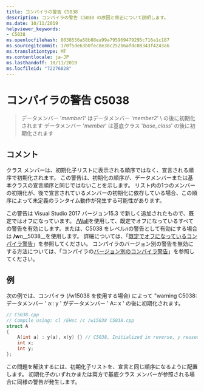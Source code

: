 ```yaml
---
title: コンパイラの警告 C5038
description: コンパイラの警告 C5038 の原因と修正について説明します。
ms.date: 10/11/2019
helpviewer_keywords:
- C5038
ms.openlocfilehash: 8038556a58b88ea99a795969479295c716a1c187
ms.sourcegitcommit: 170f5de63b0fec8e38c252b6afdc08343f4243a6
ms.translationtype: MT
ms.contentlocale: ja-JP
ms.lasthandoff: 10/11/2019
ms.locfileid: "72276828"
---
```

# <a name="compiler-warning-c5038"></a>コンパイラの警告 C5038

> データメンバー '*member1*' はデータメンバー '*member2*' \ の後に初期化されます
> データメンバー '*member*' は基底クラス '*base_class*' の後に初期化されます

## <a name="remarks"></a>コメント

クラス メンバーは、初期化子リストに表示される順序ではなく、宣言される順序で初期化されます。 この警告は、初期化の順序が、データメンバーまたは基本クラスの宣言順序と同じではないことを示します。 リスト内の1つのメンバーの初期化が、後で宣言されているメンバーの初期化に依存している場合、この順序によって未定義のランタイム動作が発生する可能性があります。

この警告は Visual Studio 2017 バージョン15.3 で新しく追加されたもので、既定ではオフになっています。 [/Wall](../../build/reference/compiler-option-warning-level.md)を使用して、既定でオフになっているすべての警告を有効にします。または、C5038 をレベル*n*の警告として有効にする場合は __/w__*n*__5038__を使用します。 詳細については、「[既定でオフになっているコンパイラ警告](../../preprocessor/compiler-warnings-that-are-off-by-default.md)」を参照してください。 コンパイラのバージョン別の警告を無効にする方法については、「コンパイラの[バージョン別のコンパイラ警告](compiler-warnings-by-compiler-version.md)」を参照してください。

## <a name="example"></a>例

次の例では、コンパイラ (/w15038 を使用する場合) によって "warning C5038: データメンバー ' a:: y ' がデータメンバー ' A:: x ' の後に初期化されます。

```cpp
// C5038.cpp
// Compile using: cl /EHsc /c /w15038 C5038.cpp
struct A
{
    A(int a) : y(a), x(y) {} // C5038, Initialized in reverse, y reused
    int x;
    int y;
};
```

この問題を解決するには、初期化子リストを、宣言と同じ順序になるように配置します。 初期化子のいずれかまたは両方で基底クラス メンバーが参照される場合に同様の警告が発生します。
